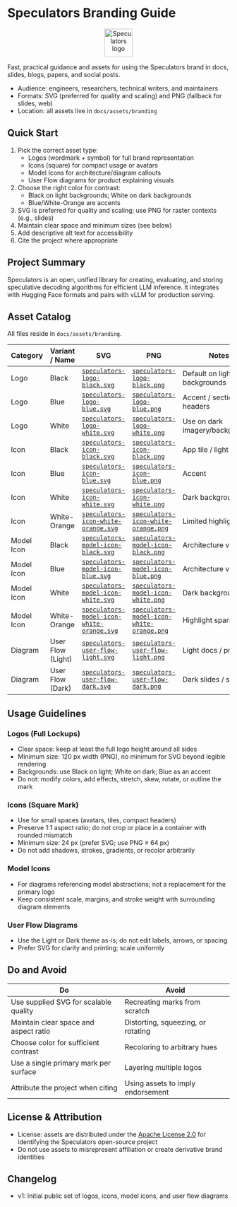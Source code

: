 # Speculators Branding Guide

<div align="center">
  <picture>
    <source media="(prefers-color-scheme: dark)" srcset="../assets/branding/speculators-logo-white.svg" />
    <source media="(prefers-color-scheme: light)" srcset="../assets/branding/speculators-logo-black.svg" />
    <img alt="Speculators logo" src="../assets/branding/speculators-logo-black.svg" style="height: 64px; max-width: 100%; display: inline-block;" />
  </picture>
</div>

Fast, practical guidance and assets for using the Speculators brand in docs, slides, blogs, papers, and social posts.

- Audience: engineers, researchers, technical writers, and maintainers
- Formats: SVG (preferred for quality and scaling) and PNG (fallback for slides, web)
- Location: all assets live in `docs/assets/branding`

## Quick Start

1) Pick the correct asset type:
   - Logos (wordmark + symbol) for full brand representation
   - Icons (square) for compact usage or avatars
   - Model Icons for architecture/diagram callouts
   - User Flow diagrams for product explaining visuals
2) Choose the right color for contrast:
   - Black on light backgrounds; White on dark backgrounds
   - Blue/White-Orange are accents
3) SVG is preferred for quality and scaling; use PNG for raster contexts (e.g., slides)
4) Maintain clear space and minimum sizes (see below)
5) Add descriptive alt text for accessibility
6) Cite the project where appropriate

## Project Summary

Speculators is an open, unified library for creating, evaluating, and storing speculative decoding algorithms for efficient LLM inference. It integrates with Hugging Face formats and pairs with vLLM for production serving.

## Asset Catalog

All files reside in `docs/assets/branding`.

| Category | Variant / Name | SVG | PNG | Notes |
| -------- | -------------- | --- | --- | ----- |
| Logo | Black | [`speculators-logo-black.svg`](../assets/branding/speculators-logo-black.svg) | [`speculators-logo-black.png`](../assets/branding/speculators-logo-black.png) | Default on light backgrounds |
| Logo | Blue | [`speculators-logo-blue.svg`](../assets/branding/speculators-logo-blue.svg) | [`speculators-logo-blue.png`](../assets/branding/speculators-logo-blue.png) | Accent / section headers |
| Logo | White | [`speculators-logo-white.svg`](../assets/branding/speculators-logo-white.svg) | [`speculators-logo-white.png`](../assets/branding/speculators-logo-white.png) | Use on dark imagery/backgrounds |
| Icon | Black | [`speculators-icon-black.svg`](../assets/branding/speculators-icon-black.svg) | [`speculators-icon-black.png`](../assets/branding/speculators-icon-black.png) | App tile / light UI |
| Icon | Blue | [`speculators-icon-blue.svg`](../assets/branding/speculators-icon-blue.svg) | [`speculators-icon-blue.png`](../assets/branding/speculators-icon-blue.png) | Accent |
| Icon | White | [`speculators-icon-white.svg`](../assets/branding/speculators-icon-white.svg) | [`speculators-icon-white.png`](../assets/branding/speculators-icon-white.png) | Dark backgrounds |
| Icon | White-Orange | [`speculators-icon-white-orange.svg`](../assets/branding/speculators-icon-white-orange.svg) | [`speculators-icon-white-orange.png`](../assets/branding/speculators-icon-white-orange.png) | Limited highlight |
| Model Icon | Black | [`speculators-model-icon-black.svg`](../assets/branding/speculators-model-icon-black.svg) | [`speculators-model-icon-black.png`](../assets/branding/speculators-model-icon-black.png) | Architecture visuals |
| Model Icon | Blue | [`speculators-model-icon-blue.svg`](../assets/branding/speculators-model-icon-blue.svg) | [`speculators-model-icon-blue.png`](../assets/branding/speculators-model-icon-blue.png) | Architecture visuals |
| Model Icon | White | [`speculators-model-icon-white.svg`](../assets/branding/speculators-model-icon-white.svg) | [`speculators-model-icon-white.png`](../assets/branding/speculators-model-icon-white.png) | Dark backgrounds |
| Model Icon | White-Orange | [`speculators-model-icon-white-orange.svg`](../assets/branding/speculators-model-icon-white-orange.svg) | [`speculators-model-icon-white-orange.png`](../assets/branding/speculators-model-icon-white-orange.png) | Highlight sparingly |
| Diagram | User Flow (Light) | [`speculators-user-flow-light.svg`](../assets/branding/speculators-user-flow-light.svg) | [`speculators-user-flow-light.png`](../assets/branding/speculators-user-flow-light.png) | Light docs / print |
| Diagram | User Flow (Dark) | [`speculators-user-flow-dark.svg`](../assets/branding/speculators-user-flow-dark.svg) | [`speculators-user-flow-dark.png`](../assets/branding/speculators-user-flow-dark.png) | Dark slides / sites |

## Usage Guidelines

### Logos (Full Lockups)

- Clear space: keep at least the full logo height around all sides
- Minimum size: 120 px width (PNG), no minimum for SVG beyond legible rendering
- Backgrounds: use Black on light; White on dark; Blue as an accent
- Do not: modify colors, add effects, stretch, skew, rotate, or outline the mark

### Icons (Square Mark)

- Use for small spaces (avatars, tiles, compact headers)
- Preserve 1:1 aspect ratio; do not crop or place in a container with rounded mismatch
- Minimum size: 24 px (prefer SVG; use PNG ≥ 64 px)
- Do not add shadows, strokes, gradients, or recolor arbitrarily

### Model Icons

- For diagrams referencing model abstractions; not a replacement for the primary logo
- Keep consistent scale, margins, and stroke weight with surrounding diagram elements

### User Flow Diagrams

- Use the Light or Dark theme as-is; do not edit labels, arrows, or spacing
- Prefer SVG for clarity and printing; scale uniformly

## Do and Avoid
| Do | Avoid |
| --- | ----- |
| Use supplied SVG for scalable quality | Recreating marks from scratch |
| Maintain clear space and aspect ratio | Distorting, squeezing, or rotating |
| Choose color for sufficient contrast | Recoloring to arbitrary hues |
| Use a single primary mark per surface | Layering multiple logos |
| Attribute the project when citing | Using assets to imply endorsement |

## License & Attribution

- License: assets are distributed under the [Apache License 2.0](https://github.com/neuralmagic/speculators/blob/main/LICENSE) for identifying the Speculators open-source project
- Do not use assets to misrepresent affiliation or create derivative brand identities

## Changelog

- v1: Initial public set of logos, icons, model icons, and user flow diagrams
